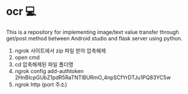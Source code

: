 # ocr 💻
This is a repository for implementing image/text value transfer through get/post method between Android studio and flask server using python.
  1) ngrok 사이트에서 zip 파일 받아 압축해제
  2) open cmd 
  3) cd 압축해제된 파일 폴더명
  4) ngrok config add-authtoken 2HnBIcpGUbZ1pdR5RaTNTlBURmO_4npSCfYrDTJu1PQ83YC5w
  5) ngrok http {port 주소}
